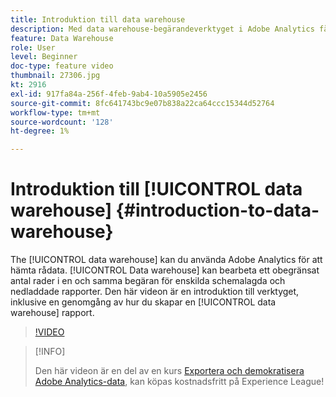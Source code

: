```yaml
---
title: Introduktion till data warehouse
description: Med data warehouse-begärandeverktyget i Adobe Analytics får du tillgång till frågor om rådata. Data warehouse kan bearbeta ett obegränsat antal rader i en och samma begäran för enskilda schemalagda och nedladdade rapporter. Den här videon är en introduktion till verktyget, inklusive en genomgång av hur du skapar en Data warehouse-rapport.
feature: Data Warehouse
role: User
level: Beginner
doc-type: feature video
thumbnail: 27306.jpg
kt: 2916
exl-id: 917fa84a-256f-4feb-9ab4-10a5905e2456
source-git-commit: 8fc641743bc9e07b838a22ca64ccc15344d52764
workflow-type: tm+mt
source-wordcount: '128'
ht-degree: 1%

---
```


# Introduktion till [!UICONTROL data warehouse] {#introduction-to-data-warehouse}

The [!UICONTROL data warehouse] kan du använda Adobe Analytics för att hämta rådata. [!UICONTROL Data warehouse] kan bearbeta ett obegränsat antal rader i en och samma begäran för enskilda schemalagda och nedladdade rapporter. Den här videon är en introduktion till verktyget, inklusive en genomgång av hur du skapar en [!UICONTROL data warehouse] rapport.

>[!VIDEO](https://video.tv.adobe.com/v/27306/?quality=12&learn=on)

>[!INFO]
>
> Den här videon är en del av en kurs [Exportera och demokratisera Adobe Analytics-data](https://experienceleague.adobe.com/?recommended=Analytics-A-1-2022.1.democratizing), kan köpas kostnadsfritt på Experience League!